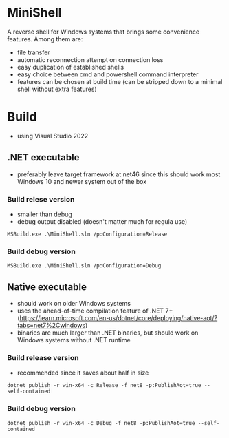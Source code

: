 # MiniShell
A reverse shell for Windows systems that brings some convenience features.
Among them are:
+ file transfer
+ automatic reconnection attempt on connection loss
+ easy duplication of established shells
+ easy choice between cmd and powershell command interpreter
+ features can be chosen at build time (can be stripped down to a minimal shell without extra features)


# Build
+ using Visual Studio 2022

## .NET executable
+ preferably leave target framework at net46 since this should work most Windows 10 and newer system out of the box

### Build relese version
+ smaller than debug
+ debug output disabled (doesn't matter much for regula use)
```
MSBuild.exe .\MiniShell.sln /p:Configuration=Release
```
### Build debug version
```
MSBuild.exe .\MiniShell.sln /p:Configuration=Debug
```

## Native executable
+ should work on older Windows systems
+ uses the ahead-of-time compilation feature of .NET 7+ (https://learn.microsoft.com/en-us/dotnet/core/deploying/native-aot/?tabs=net7%2Cwindows)
+ binaries are much larger than .NET binaries, but should work on Windows systems without .NET runtime

### Build release version
+ recommended since it saves about half in size
```
dotnet publish -r win-x64 -c Release -f net8 -p:PublishAot=true --self-contained
```

### Build debug version
```
dotnet publish -r win-x64 -c Debug -f net8 -p:PublishAot=true --self-contained
```